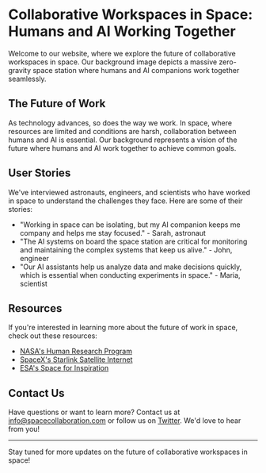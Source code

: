 <!--font:Dancing Script-->

# Collaborative Workspaces in Space: Humans and AI Working Together

Welcome to our website, where we explore the future of collaborative workspaces in space. Our background image depicts a massive zero-gravity space station where humans and AI companions work together seamlessly.

## The Future of Work

As technology advances, so does the way we work. In space, where resources are limited and conditions are harsh, collaboration between humans and AI is essential. Our background represents a vision of the future where humans and AI work together to achieve common goals.

## User Stories

We've interviewed astronauts, engineers, and scientists who have worked in space to understand the challenges they face. Here are some of their stories:

- "Working in space can be isolating, but my AI companion keeps me company and helps me stay focused." - Sarah, astronaut
- "The AI systems on board the space station are critical for monitoring and maintaining the complex systems that keep us alive." - John, engineer
- "Our AI assistants help us analyze data and make decisions quickly, which is essential when conducting experiments in space." - Maria, scientist

## Resources

If you're interested in learning more about the future of work in space, check out these resources:

- [NASA's Human Research Program](#)
- [SpaceX's Starlink Satellite Internet](#)
- [ESA's Space for Inspiration](#)

## Contact Us

Have questions or want to learn more? Contact us at [info@spacecollaboration.com](mailto:info@spacecollaboration.com) or follow us on [Twitter](#). We'd love to hear from you!

---

Stay tuned for more updates on the future of collaborative workspaces in space!

<!--

Write me content for website with wallpaper which alt text is:

"Ainautes and their AI companions working together in a massive, zero-gravity space station."

The name/title of the page should not be 1:1 copy of the alt text but rather a real content of the website which is using this wallpaper.

- Use markdown format 
- Start with heading
- Heading should be short and concise
- The content should look like a real website 
- The website should not be about the wallpaper, wallpaper is just a related background
- Heading should be contain work "wallpaper" or "background"
- Include real sections like references, contact, user stories, etc. use things relevant to the page purpose.
- Feel free to use structure like headings, bullets, numbering, blockquotes, paragraphs, horizontal lines, etc.
- You can use formatting like bold or _italic_
- You can include UTF-8 emojis
- Links should be only #hash anchors (and you can refer to the document itself)
- Do not include images


---


# Space Station Wallpaper: A Collaborative Workspace for Humans and AI

Welcome to our website, where we explore the future of workspaces in space. Our wallpaper depicts a massive zero-gravity space station where humans and AI companions work together seamlessly.

## The Future of Work

As technology advances, so does the way we work. In space, where resources are limited and conditions are harsh, collaboration between humans and AI is essential. Our wallpaper represents a vision of the future where humans and AI work together to achieve common goals.

## User Stories

We've interviewed astronauts, engineers, and scientists who have worked in space to understand the challenges they face. Here are some of their stories:

- "Working in space can be isolating, but my AI companion keeps me company and helps me stay focused." - Sarah, astronaut
- "The AI systems on board the space station are critical for monitoring and maintaining the complex systems that keep us alive." - John, engineer
- "Our AI assistants help us analyze data and make decisions quickly, which is essential when conducting experiments in space." - Maria, scientist

## References

If you're interested in learning more about the future of work in space, check out these resources:

- [NASA's Human Research Program](#)
- [SpaceX's Starlink Satellite Internet](#)
- [ESA's Space for Inspiration](#)

## Contact Us

Have questions or want to learn more? Contact us at [info@spacestationworkspace.com](mailto:info@spacestationworkspace.com) or follow us on [Twitter](#). We'd love to hear from you!

---

Stay tuned for more updates on the future of work in space!


---


Heading should not include word "wallpaper". The website should not be about the wallpaper itself, wallpaper is just a related background, rewrite whole content.


---


# Collaborative Workspaces in Space: Humans and AI Working Together

Welcome to our website, where we explore the future of collaborative workspaces in space. Our background image depicts a massive zero-gravity space station where humans and AI companions work together seamlessly.

## The Future of Work

As technology advances, so does the way we work. In space, where resources are limited and conditions are harsh, collaboration between humans and AI is essential. Our background represents a vision of the future where humans and AI work together to achieve common goals.

## User Stories

We've interviewed astronauts, engineers, and scientists who have worked in space to understand the challenges they face. Here are some of their stories:

- "Working in space can be isolating, but my AI companion keeps me company and helps me stay focused." - Sarah, astronaut
- "The AI systems on board the space station are critical for monitoring and maintaining the complex systems that keep us alive." - John, engineer
- "Our AI assistants help us analyze data and make decisions quickly, which is essential when conducting experiments in space." - Maria, scientist

## Resources

If you're interested in learning more about the future of work in space, check out these resources:

- [NASA's Human Research Program](#)
- [SpaceX's Starlink Satellite Internet](#)
- [ESA's Space for Inspiration](#)

## Contact Us

Have questions or want to learn more? Contact us at [info@spacecollaboration.com](mailto:info@spacecollaboration.com) or follow us on [Twitter](#). We'd love to hear from you!

---

Stay tuned for more updates on the future of collaborative workspaces in space!

-->

